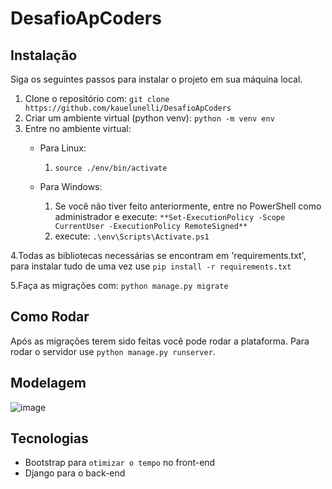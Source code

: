 # DesafioApCoders

## Instalação

Siga os seguintes passos para instalar o projeto em sua máquina local.

1. Clone o repositório com: ``git clone https://github.com/kauelunelli/DesafioApCoders``
2. Criar um ambiente virtual (python venv): ``python -m venv env``
3. Entre no ambiente virtual:
    - Para Linux:
      1. ``source ./env/bin/activate``
      
    - Para Windows:
      1. Se você não tiver feito anteriormente, entre no PowerShell como administrador e execute: ``**Set-ExecutionPolicy -Scope CurrentUser -ExecutionPolicy RemoteSigned**``
      2. execute: ``.\env\Scripts\Activate.ps1``
      
4.Todas as bibliotecas necessárias se encontram em 'requirements.txt', para instalar tudo de uma vez use `pip install -r requirements.txt`



5.Faça as migrações com: ``python manage.py migrate``

## Como Rodar

Após as migrações terem sido feitas você pode rodar a plataforma. Para rodar o servidor use ``python manage.py runserver``.


## Modelagem 

![image](https://user-images.githubusercontent.com/71523699/150699803-23d1ce73-c013-40cd-b028-ed516aed46d0.png)




## Tecnologias
- Bootstrap para `otimizar o tempo` no front-end
- Django para o back-end


